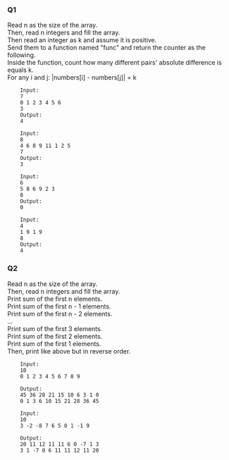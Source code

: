 ### Q1
Read n as the size of the array.  
Then, read n integers and fill the array.  
Then read an integer as k and assume it is positive.  
Send them to a function named "func" and return the counter as the following.  
Inside the function, count how many different pairs' absolute difference is equals k.  
For any i and j: |numbers[i] - numbers[j]| = k  

        Input:
        7
        0 1 2 3 4 5 6
        3
        Output:
        4

        Input:
        8
        4 6 8 9 11 1 2 5
        7
        Output:
        3

        Input:
        6
        5 8 6 9 2 3
        8
        Output:
        0

        Input:
        4
        1 9 1 9
        8
        Output:
        4

### Q2
Read n as the size of the array.  
Then, read n integers and fill the array.  
Print sum of the first n elements.  
Print sum of the first n - 1 elements.  
Print sum of the first n - 2 elements.  
	...  
Print sum of the first 3 elements.  
Print sum of the first 2 elements.  
Print sum of the first 1 elements.  
Then, print like above but in reverse order.  

        Input:
        10
        0 1 2 3 4 5 6 7 8 9

        Output:
        45 36 28 21 15 10 6 3 1 0
        0 1 3 6 10 15 21 28 36 45

        Input:
        10
        3 -2 -8 7 6 5 0 1 -1 9

        Output:
        20 11 12 11 11 6 0 -7 1 3
        3 1 -7 0 6 11 11 12 11 20
